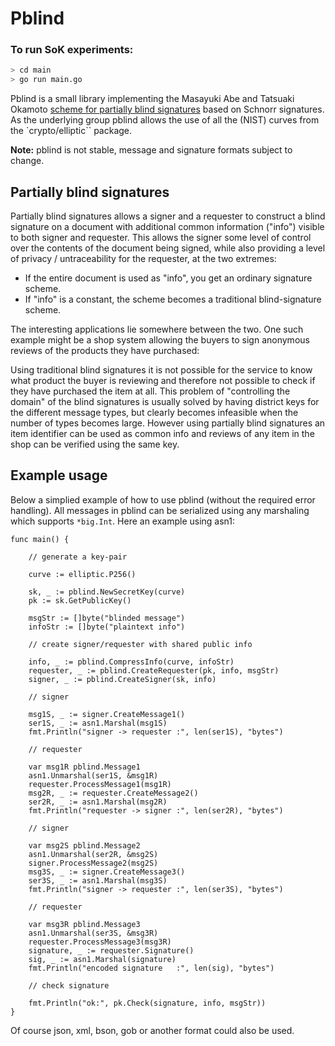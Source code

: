 # Pblind

### To run SoK experiments:
```bash
> cd main
> go run main.go
```

Pblind is a small library implementing the Masayuki Abe and Tatsuaki Okamoto [scheme for partially blind signatures](https://www.iacr.org/archive/crypto2000/18800272/18800272.pdf) based on Schnorr signatures. As the underlying group pblind allows the use of all the (NIST) curves from the `crypto/elliptic`` package.

**Note:** pblind is not stable, message and signature formats subject to change.

## Partially blind signatures

Partially blind signatures allows a signer and a requester to construct a blind signature on a document
with additional common information ("info") visible to both signer and requester.
This allows the signer some level of control over the contents of the document being signed,
while also providing a level of privacy / untraceability for the requester, at the two extremes:

- If the entire document is used as "info", you get an ordinary signature scheme.
- If "info" is a constant, the scheme becomes a traditional blind-signature scheme.

The interesting applications lie somewhere between the two. One such example might be a shop system allowing the buyers to sign anonymous reviews of the products they have purchased:

Using traditional blind signatures it is not possible for the service to know what product the
buyer is reviewing and therefore not possible to check if they have purchased the item at all.
This problem of "controlling the domain" of the blind signatures is usually solved by having district keys for the different message types, but clearly becomes infeasible when the number of types becomes large.
However using partially blind signatures an item identifier can be used as common info
and reviews of any item in the shop can be verified using the same key.

## Example usage

Below a simplied example of how to use pblind (without the required error handling).
All messages in pblind can be serialized using any marshaling which supports `*big.Int`.
Here an example using asn1:

```golang
func main() {

	// generate a key-pair

	curve := elliptic.P256()

	sk, _ := pblind.NewSecretKey(curve)
	pk := sk.GetPublicKey()

	msgStr := []byte("blinded message")
	infoStr := []byte("plaintext info")

	// create signer/requester with shared public info

	info, _ := pblind.CompressInfo(curve, infoStr)
	requester, _ := pblind.CreateRequester(pk, info, msgStr)
	signer, _ := pblind.CreateSigner(sk, info)

	// signer

	msg1S, _ := signer.CreateMessage1()
	ser1S, _ := asn1.Marshal(msg1S)
	fmt.Println("signer -> requester :", len(ser1S), "bytes")

	// requester

	var msg1R pblind.Message1
	asn1.Unmarshal(ser1S, &msg1R)
	requester.ProcessMessage1(msg1R)
	msg2R, _ := requester.CreateMessage2()
	ser2R, _ := asn1.Marshal(msg2R)
	fmt.Println("requester -> signer :", len(ser2R), "bytes")

	// signer

	var msg2S pblind.Message2
	asn1.Unmarshal(ser2R, &msg2S)
	signer.ProcessMessage2(msg2S)
	msg3S, _ := signer.CreateMessage3()
	ser3S, _ := asn1.Marshal(msg3S)
	fmt.Println("signer -> requester :", len(ser3S), "bytes")

	// requester

	var msg3R pblind.Message3
	asn1.Unmarshal(ser3S, &msg3R)
	requester.ProcessMessage3(msg3R)
	signature, _ := requester.Signature()
	sig, _ := asn1.Marshal(signature)
	fmt.Println("encoded signature   :", len(sig), "bytes")

	// check signature

	fmt.Println("ok:", pk.Check(signature, info, msgStr))
}
```

Of course json, xml, bson, gob or another format could also be used.
